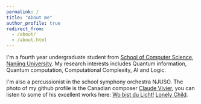 ```yaml
---
permalink: /
title: "About me"
author_profile: true
redirect_from: 
  - /about/
  - /about.html
---
```


I'm a fourth year undergraduate student from [School of Computer Science](https://cs.nju.edu.cn/main.htm), [Nanjing University](https://www.nju.edu.cn/). My research interests includes Quantum information, Quantum computation, Computational Complexity, AI and Logic.

I'm also a percussionist in the school symphony orchestra NJUSO. The photo of my github profile is the Canadian composer [Claude Vivier](https://en.wikipedia.org/wiki/Claude_Vivier), you can listen to some of his excellent works here: [Wo bist du Licht!](https://www.bilibili.com/video/BV1Xu411r7Nb/?spm_id_from=333.337.search-card.all.click&vd_source=f3d27190d892d4bb12543b96f45d1cca) [Lonely Child](https://www.bilibili.com/video/BV1ds411b7xR/?spm_id_from=333.337.search-card.all.click&vd_source=f3d27190d892d4bb12543b96f45d1cca).



